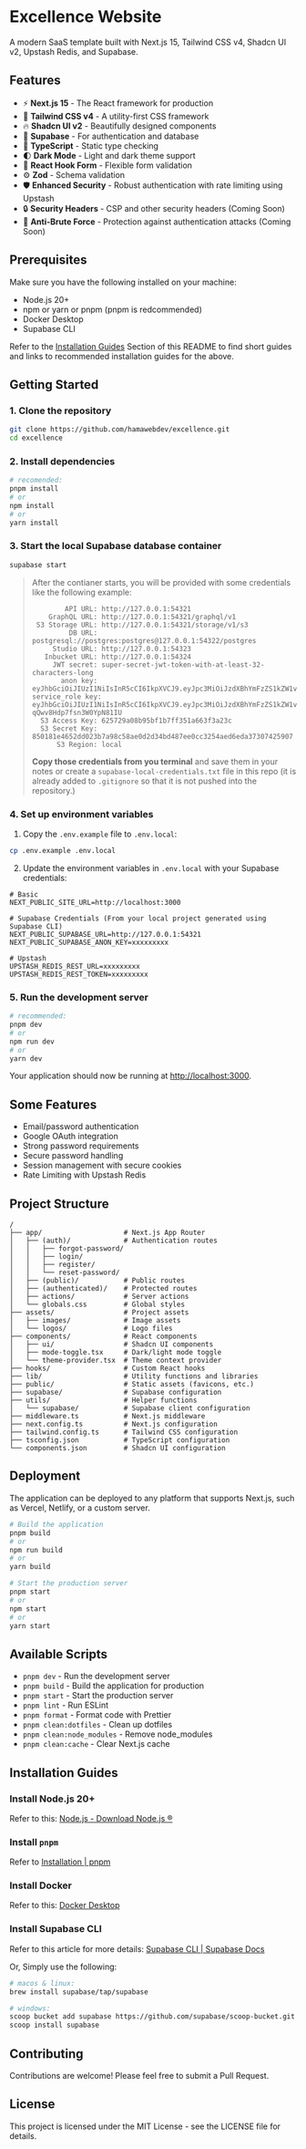 # Excellence Website

A modern SaaS template built with Next.js 15, Tailwind CSS v4, Shadcn UI v2, Upstash Redis, and Supabase.

## Features

- ⚡️ **Next.js 15** - The React framework for production
- 💨 **Tailwind CSS v4** - A utility-first CSS framework
- 🔥 **Shadcn UI v2** - Beautifully designed components
- 🔐 **Supabase** - For authentication and database
- 📝 **TypeScript** - Static type checking
- 🌓 **Dark Mode** - Light and dark theme support
- 🧩 **React Hook Form** - Flexible form validation
- ⚙️ **Zod** - Schema validation
- 🛡️ **Enhanced Security** - Robust authentication with rate limiting using Upstash
- 🔒 **Security Headers** - CSP and other security headers (Coming Soon)
- 🚫 **Anti-Brute Force** - Protection against authentication attacks (Coming Soon)

## Prerequisites

Make sure you have the following installed on your machine:

- Node.js 20+
- npm or yarn or pnpm (pnpm is redcommended)
- Docker Desktop
- Supabase CLI

Refer to the [Installation Guides](#installation-guides) Section of this README to find short guides and links to recommended installation guides for the above.

## Getting Started

### 1. Clone the repository

```bash
git clone https://github.com/hamawebdev/excellence.git
cd excellence
```
### 2. Install dependencies

```bash
# recomended:
pnpm install
# or
npm install
# or
yarn install
```

### 3. Start the local Supabase database container

```bash
supabase start
```

> After the contianer starts, you will be provided with some credentials like the following example:
> ```
>         API URL: http://127.0.0.1:54321
>     GraphQL URL: http://127.0.0.1:54321/graphql/v1
>  S3 Storage URL: http://127.0.0.1:54321/storage/v1/s3
>          DB URL: postgresql://postgres:postgres@127.0.0.1:54322/postgres
>      Studio URL: http://127.0.0.1:54323
>    Inbucket URL: http://127.0.0.1:54324
>      JWT secret: super-secret-jwt-token-with-at-least-32-characters-long
>        anon key: eyJhbGciOiJIUzI1NiIsInR5cCI6IkpXVCJ9.eyJpc3MiOiJzdXBhYmFzZS1kZW1vIiwicm9sZSI6ImFub24iLCJleHAiOjE5ODM4MTI5OTZ9.CRXP1A7WOeoJeXxjNni43kdQwgnWNReilDMblYTn_I0
> service_role key: eyJhbGciOiJIUzI1NiIsInR5cCI6IkpXVCJ9.eyJpc3MiOiJzdXBhYmFzZS1kZW1vIiwicm9sZSI6InNlcnZpY2Vfcm9sZSIsImV4cCI6MTk4MzgxMjk5Nn0.EGIM96RAZx35lJzdJsyH-qQwv8Hdp7fsn3W0YpN81IU
>   S3 Access Key: 625729a08b95bf1b7ff351a663f3a23c
>   S3 Secret Key: 850181e4652dd023b7a98c58ae0d2d34bd487ee0cc3254aed6eda37307425907
>       S3 Region: local
> ```
> **Copy those credentials from you terminal** and save them in your notes or create a `supabase-local-credentials.txt` file in this repo (it is already added to `.gitignore` so that it is not pushed into the repository.)

### 4. Set up environment variables

1. Copy the `.env.example` file to `.env.local`:

```bash
cp .env.example .env.local
```

2. Update the environment variables in `.env.local` with your Supabase credentials:

```
# Basic
NEXT_PUBLIC_SITE_URL=http://localhost:3000

# Supabase Credentials (From your local project generated using Supabase CLI)
NEXT_PUBLIC_SUPABASE_URL=http://127.0.0.1:54321
NEXT_PUBLIC_SUPABASE_ANON_KEY=xxxxxxxxx

# Upstash
UPSTASH_REDIS_REST_URL=xxxxxxxxx
UPSTASH_REDIS_REST_TOKEN=xxxxxxxxx
```

### 5. Run the development server

```bash
# recommended:
pnpm dev
# or
npm run dev
# or
yarn dev
```

Your application should now be running at [http://localhost:3000](http://localhost:3000).

## Some **Features**
- Email/password authentication
- Google OAuth integration
- Strong password requirements
- Secure password handling
- Session management with secure cookies
- Rate Limiting with Upstash Redis

## Project Structure

```
/
├── app/                    # Next.js App Router
│   ├── (auth)/             # Authentication routes
│   │   ├── forgot-password/
│   │   ├── login/
│   │   ├── register/
│   │   └── reset-password/
│   ├── (public)/           # Public routes
│   ├── (authenticated)/    # Protected routes
│   ├── actions/            # Server actions
│   └── globals.css         # Global styles
├── assets/                 # Project assets
│   ├── images/             # Image assets
│   └── logos/              # Logo files
├── components/             # React components
│   ├── ui/                 # Shadcn UI components
│   ├── mode-toggle.tsx     # Dark/light mode toggle
│   └── theme-provider.tsx  # Theme context provider
├── hooks/                  # Custom React hooks
├── lib/                    # Utility functions and libraries
├── public/                 # Static assets (favicons, etc.)
├── supabase/               # Supabase configuration
├── utils/                  # Helper functions
│   └── supabase/           # Supabase client configuration
├── middleware.ts           # Next.js middleware
├── next.config.ts          # Next.js configuration
├── tailwind.config.ts      # Tailwind CSS configuration
├── tsconfig.json           # TypeScript configuration
└── components.json         # Shadcn UI configuration
```

## Deployment

The application can be deployed to any platform that supports Next.js, such as Vercel, Netlify, or a custom server.

```bash
# Build the application
pnpm build
# or
npm run build
# or
yarn build

# Start the production server
pnpm start
# or
npm start
# or
yarn start
```

## Available Scripts

- `pnpm dev` - Run the development server
- `pnpm build` - Build the application for production
- `pnpm start` - Start the production server
- `pnpm lint` - Run ESLint
- `pnpm format` - Format code with Prettier
- `pnpm clean:dotfiles` - Clean up dotfiles
- `pnpm clean:node_modules` - Remove node_modules
- `pnpm clean:cache` - Clear Next.js cache

## Installation Guides

### Install Node.js 20+

Refer to this: [Node.js - Download Node.js &reg;](https://nodejs.org/en/download)

### Install `pnpm`

Refer to [Installation | pnpm](https://pnpm.io/installation)

### Install Docker

Refer to this: [Docker Desktop](https://www.docker.com/products/docker-desktop/)

### Install Supabase CLI

Refer to this article for more details: [Supabase CLI | Supabase Docs](https://supabase.com/docs/guides/local-development/cli/getting-started)

Or, Simply use the following:

```bash
# macos & linux:
brew install supabase/tap/supabase

# windows:
scoop bucket add supabase https://github.com/supabase/scoop-bucket.git
scoop install supabase
```

## Contributing

Contributions are welcome! Please feel free to submit a Pull Request.

## License

This project is licensed under the MIT License - see the LICENSE file for details.
